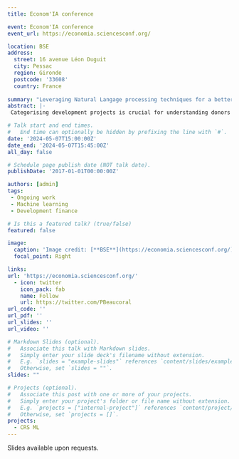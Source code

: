 ```yaml
---
title: Econom'IA conference

event: Econom'IA conference
event_url: https://economia.sciencesconf.org/

location: BSE
address:
  street: 16 avenue Léon Duguit
  city: Pessac
  region: Gironde
  postcode: '33608'
  country: France
  
summary: "Leveraging Natural Langage processing techniques for a better classification of development projects: a case study using OECD CRS dataset."
abstract: |-
 Categorising development projects is crucial for understanding donors' aid strategies, recipients' priorities, and on-the-ground actions. While the OECD CRS provides a rich source of information on development strategies, it falls short in informing project categories due to its reporting process based on self-declared main objectives. This research employs an innovative approach that combines Machine Learning (ML) techniques, specifically Natural Language Processing (NLP), to categorise development projects based on their narrative descriptions. The study utilises the Organisation for Economic Co-operation and Development's (OECD) Creditor Reporting System (CRS) dataset, which provides a rich source of project narratives from diverse sectors (approx. 5.5 million projects).

# Talk start and end times.
#   End time can optionally be hidden by prefixing the line with `#`.
date: '2024-05-07T15:00:00Z'
date_end: '2024-05-07T15:45:00Z'
all_day: false

# Schedule page publish date (NOT talk date).
publishDate: '2017-01-01T00:00:00Z'

authors: [admin]
tags:
 - Ongoing work 
 - Machine learning
 - Development finance

# Is this a featured talk? (true/false)
featured: false

image:
  caption: 'Image credit: [**BSE**](https://economia.sciencesconf.org/)'
  focal_point: Right

links:
url: 'https://economia.sciencesconf.org/'
  - icon: twitter
    icon_pack: fab
    name: Follow
    url: https://twitter.com/PBeaucoral
url_code: ''
url_pdf: ''
url_slides: ''
url_video: ''

# Markdown Slides (optional).
#   Associate this talk with Markdown slides.
#   Simply enter your slide deck's filename without extension.
#   E.g. `slides = "example-slides"` references `content/slides/example-slides.md`.
#   Otherwise, set `slides = ""`.
slides: ""

# Projects (optional).
#   Associate this post with one or more of your projects.
#   Simply enter your project's folder or file name without extension.
#   E.g. `projects = ["internal-project"]` references `content/project/deep-learning/index.md`.
#   Otherwise, set `projects = []`.
projects:
  - CRS ML
---
```


Slides available upon requests.
